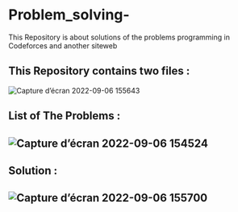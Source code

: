# Problem_solving-
This Repository is about solutions of the problems programming in Codeforces and another siteweb
## This Repository contains two files :

![Capture d’écran 2022-09-06 155643](https://user-images.githubusercontent.com/72256594/188979245-aba3bdd1-76b5-46bc-9c55-5c37eafbc3b8.png)

<h2> List of The Problems : <h2>

![Capture d’écran 2022-09-06 154524](https://user-images.githubusercontent.com/72256594/188979481-2eddf455-2342-41b9-84be-f10e4e81eadb.png)

<h2> Solution :<h2>


![Capture d’écran 2022-09-06 155700](https://user-images.githubusercontent.com/72256594/188979681-7170565a-3410-4dba-83dc-6ecb8964ee32.png)


